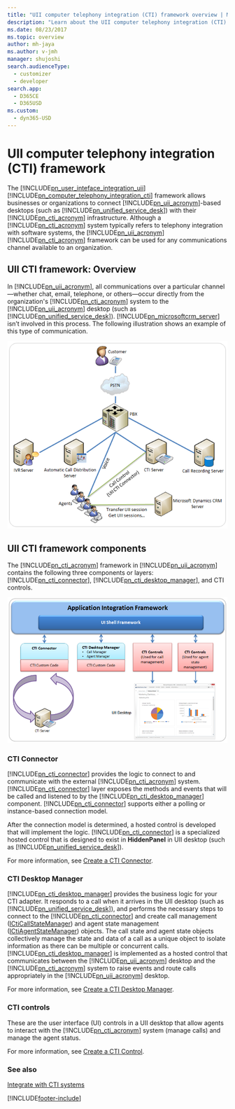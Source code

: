 ```yaml
---
title: "UII computer telephony integration (CTI) framework overview | MicrosoftDocs"
description: "Learn about the UII computer telephony integration (CTI) framework and its components in Unified Service Desk."
ms.date: 08/23/2017
ms.topic: overview
author: mh-jaya
ms.author: v-jmh
manager: shujoshi
search.audienceType: 
  - customizer
  - developer
search.app: 
  - D365CE
  - D365USD
ms.custom: 
  - dyn365-USD
---
```

# UII computer telephony integration (CTI) framework
The [!INCLUDE[pn_user_inteface_integration_uii](../includes/pn-user-interface-integration-uii.md)][!INCLUDE[pn_computer_telephony_integration_cti](../includes/pn-computer-telephony-integration-cti.md)] framework allows businesses or organizations to connect [!INCLUDE[pn_uii_acronym](../includes/pn-uii-acronym.md)]-based desktops (such as [!INCLUDE[pn_unified_service_desk](../includes/pn-unified-service-desk.md)]) with their [!INCLUDE[pn_cti_acronym](../includes/pn-cti-acronym.md)] infrastructure. Although a [!INCLUDE[pn_cti_acronym](../includes/pn-cti-acronym.md)] system typically refers to telephony integration with software systems, the [!INCLUDE[pn_uii_acronym](../includes/pn-uii-acronym.md)][!INCLUDE[pn_cti_acronym](../includes/pn-cti-acronym.md)] framework can be used for any communications channel available to an organization.  
  
<a name="Overview"></a>   
## UII CTI framework: Overview  
 In [!INCLUDE[pn_uii_acronym](../includes/pn-uii-acronym.md)], all communications over a particular channel—whether chat, email, telephone, or others—occur directly from the organization's [!INCLUDE[pn_cti_acronym](../includes/pn-cti-acronym.md)] system to the [!INCLUDE[pn_uii_acronym](../includes/pn-uii-acronym.md)] desktop (such as [!INCLUDE[pn_unified_service_desk](../includes/pn-unified-service-desk.md)]). [!INCLUDE[pn_microsoftcrm_server](../includes/pn-microsoftcrm-server.md)] isn’t involved in this process. The following illustration shows an example of this type of communication.  
  
 ![Sample call center telecom system.](../unified-service-desk/media/usd-cti-infra-structure.png "Sample call center telecom system")  
  
<a name="Architecture"></a>   
## UII CTI framework components  
 The [!INCLUDE[pn_cti_acronym](../includes/pn-cti-acronym.md)] framework in [!INCLUDE[pn_uii_acronym](../includes/pn-uii-acronym.md)] contains the following three components or layers: [!INCLUDE[pn_cti_connector](../includes/pn-cti-connector.md)], [!INCLUDE[pn_cti_desktop_manager](../includes/pn-cti-desktop-manager.md)], and CTI controls.  
  
 ![Components in the UII CTI framework.](../unified-service-desk/media/usd-cti-components.png "Components in the UII CTI framework")  
  
### CTI Connector  
 [!INCLUDE[pn_cti_connector](../includes/pn-cti-connector.md)] provides the logic to connect to and communicate with the external [!INCLUDE[pn_cti_acronym](../includes/pn-cti-acronym.md)] system. [!INCLUDE[pn_cti_connector](../includes/pn-cti-connector.md)] layer exposes the methods and events that will be called and listened to by the [!INCLUDE[pn_cti_desktop_manager](../includes/pn-cti-desktop-manager.md)] component. [!INCLUDE[pn_cti_connector](../includes/pn-cti-connector.md)] supports either a polling or instance-based connection model.  
  
 After the connection model is determined, a hosted control is developed that will implement the logic. [!INCLUDE[pn_cti_connector](../includes/pn-cti-connector.md)] is a specialized hosted control that is designed to exist in **HiddenPanel** in UII desktop (such as [!INCLUDE[pn_unified_service_desk](../includes/pn-unified-service-desk.md)]).  
  
 For more information, see [Create a CTI Connector](../unified-service-desk/create-cti-connector.md).  
  
### CTI Desktop Manager  
 [!INCLUDE[pn_cti_desktop_manager](../includes/pn-cti-desktop-manager.md)] provides the business logic for your CTI adapter. It responds to a call when it arrives in the UII desktop (such as [!INCLUDE[pn_unified_service_desk](../includes/pn-unified-service-desk.md)]), and performs the necessary steps to connect to the [!INCLUDE[pn_cti_connector](../includes/pn-cti-connector.md)] and create call management ([ICtiCallStateManager](/dotnet/api/microsoft.uii.desktop.cti.core.icticallstatemanager)) and agent state management ([ICtiAgentStateManager](/dotnet/api/microsoft.uii.desktop.cti.core.ictiagentstatemanager)) objects. The call state and agent state objects collectively manage the state and data of a call as a unique object to isolate information as there can be multiple or concurrent calls. [!INCLUDE[pn_cti_desktop_manager](../includes/pn-cti-desktop-manager.md)] is implemented as a hosted control that communicates between the [!INCLUDE[pn_uii_acronym](../includes/pn-uii-acronym.md)] desktop and the [!INCLUDE[pn_cti_acronym](../includes/pn-cti-acronym.md)] system to raise events and route calls appropriately in the [!INCLUDE[pn_uii_acronym](../includes/pn-uii-acronym.md)] desktop.  
  
 For more information, see [Create a CTI Desktop Manager](../unified-service-desk/create-cti-desktop-manager.md).  
  
### CTI controls  
 These are the user interface (UI) controls in a UII desktop that allow agents to interact with the [!INCLUDE[pn_cti_acronym](../includes/pn-cti-acronym.md)] system (manage calls) and manage the agent status.  
  
 For more information, see [Create a CTI Control](../unified-service-desk/create-cti-control.md).  
  
### See also  
 [Integrate with CTI systems](../unified-service-desk/integrate-cti-systems-cti-adapters.md)


[!INCLUDE[footer-include](../includes/footer-banner.md)]
